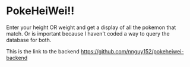 # PokeHeiWei!!

Enter your height OR weight and get a display of all the pokemon that match. 
Or is important because I haven't coded a way to query the database for both.

This is the link to the backend
https://github.com/nnguy152/pokeheiwei-backend